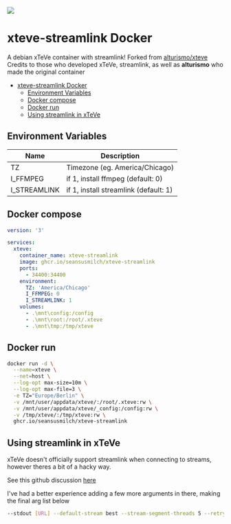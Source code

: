 ![](xTeVe_logo.PNG)

# xteve-streamlink Docker

A debian xTeVe container with streamlink!
Forked from [alturismo/xteve](https://github.com/alturismo/xteve)
Credits to those who developed xTeVe, streamlink, as well as **alturismo** who made the original container

- [xteve-streamlink Docker](#xteve-streamlink-docker)
  - [Environment Variables](#environment-variables)
  - [Docker compose](#docker-compose)
  - [Docker run](#docker-run)
  - [Using streamlink in xTeVe](#using-streamlink-in-xteve)


## Environment Variables

| Name | Description |
|---|---|
| TZ | Timezone (eg. America/Chicago)  |
| I_FFMPEG | if 1, install ffmpeg (default: 0) |
| I_STREAMLINK | if 1, install streamlink (default: 1) |


## Docker compose

```yaml
version: '3'

services:
  xteve:
    container_name: xteve-streamlink
    image: ghcr.io/seansusmilch/xteve-streamlink
    ports:
      - 34400:34400
    environment:
      TZ: 'America/Chicago'
      I_FFMPEG: 0
      I_STREAMLINK: 1
    volumes:
      - .\mnt\config:/config
      - .\mnt\root:/root/.xteve
      - .\mnt\tmp:/tmp/xteve
```

## Docker run

```bash
docker run -d \
  --name=xteve \
  --net=host \
  --log-opt max-size=10m \
  --log-opt max-file=3 \
  -e TZ="Europe/Berlin" \
  -v /mnt/user/appdata/xteve/:/root/.xteve:rw \
  -v /mnt/user/appdata/xteve/_config:/config:rw \
  -v /tmp/xteve/:/tmp/xteve:rw \
  ghcr.io/seansusmilch/xteve-streamlink
```

## Using streamlink in xTeVe

xTeVe doesn't officially support streamlink when connecting to streams, however theres a bit of a hacky way.

See this github discussion [here](https://github.com/streamlink/streamlink/discussions/3430#discussioncomment-234211)

I've had a better experience adding a few more arguments in there, making the final arg list below

```bash
--stdout [URL] --default-stream best --stream-segment-threads 5 --retry-streams 1 --retry-open 3 --stream-types hls
```

